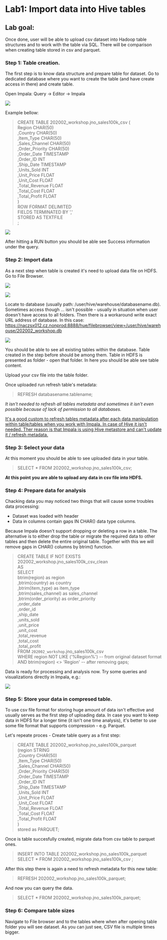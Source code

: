 # Lab1: Import data into Hive tables

## Lab goal: 
Once done, user will be able to upload csv dataset into Hadoop table structures and to work with the table via SQL. There will be comparison when creating table stored in csv and parquet. 

### Step 1: Table creation.
The first step is to know data structure and prepare table for dataset. Go to dedicated database where you want to create the table (and have create access in there) and create table. 

Open Impala: Query -> Editor -> Impala

![](printscreens/Impala.png)

Example bellow: 

> CREATE TABLE 202002_workshop.jno_sales100k_csv ( <br>
> Region CHAR(50)  <br>
> ,Country CHAR(50) <br>
> ,Item_Type CHAR(50) <br>
> ,Sales_Channel CHAR(50) <br>
> ,Order_Priority CHAR(50) <br>
> ,Order_Date TIMESTAMP  <br>
> ,Order_ID INT <br>
> ,Ship_Date TIMESTAMP <br>
> ,Units_Sold INT <br>
> ,Unit_Price FLOAT <br>
> ,Unit_Cost FLOAT <br>
> ,Total_Revenue FLOAT <br>
> ,Total_Cost FLOAT <br>
> ,Total_Profit FLOAT <br>
> ) <br>
> ROW FORMAT DELIMITED <br>
> FIELDS TERMINATED BY ',' <br>
> STORED AS TEXTFILE <br>
> ; <br>

![](printscreens/Create_table.png)

After hitting a RUN button you should be able see Success information under the query. 

### Step 2: Import data
As a next step when table is created it's need to upload data file on HDFS. Go to File Browser. 

![](printscreens/left_menu.png)

![](printscreens/left_menu_files.png)

Locate to database (usually path: /user/hive/warehouse/databasename.db). Sometimes access though ... isn't possible - usually in situation when user doesn't have access to all folders. Then there is a workaround write exact URL address of database. In this case: https://naczsx012.cz.nonprod:8888/hue/filebrowser/view=/user/hive/warehouse/202002_workshop.db

![](printscreens/File_browser.png)


You should be able to see all existing tables within the database. Table created in the step before should be among them. Table in HDFS is presented as folder - open that folder. In here you should be able see table content. 

Upload your csv file into the table folder. 

Once uploaded run refresh table's metadata: 

> REFRESH databasename.tablename; 

<i> It isn't needed to refresh all tables metadata and sometimes it isn't even possible because of lack of permission to all databases.</i>
  
  <u> It's a good custom to refresh tables metadata after each data manipulation within table/tables when you work with Impala. In case of Hive it isn't needed. Ther reason is that Impala is using Hive metastore and can't update it / refresh metadata.  </u>
  
  
  ### Step 3: Select your data
  At this moment you should be able to see uploaded data in your table. 
  
  > SELECT * FROM 202002_workshop.jno_sales100k_csv; 
  
  <b> At this point you are able to upload any data in csv file into HDFS.  </b>
  
  ### Step 4: Prepare data for analysis 
  
  Chacking data you may noticed two things that will cause some troubles data processing: 
  * Dataset was loaded with header
  * Data in columns contain gaps IN CHAR() data type columns. 
  
  Because Impala doesn't support dropping or deleting a row in a table. The alternative is to either drop the table or migrate the required data to other tables and then delete the entire original table. Together with this we will remove gaps in CHAR() columns by btrim() function. 
  
  
> CREATE TABLE IF NOT EXISTS 202002_workshop.jno_sales100k_csv_clean <br> 
> AS  <br>
> SELECT  <br>
> btrim(region) as region <br>
> ,btrim(country) as country <br>
> ,btrim(item_type) as item_type <br>
> ,btrim(sales_channel) as sales_channel <br>
> ,btrim(order_priority) as order_priority <br>
> ,order_date <br>
> ,order_id <br>
> ,ship_date <br>
> ,units_sold <br>
> ,unit_price <br>
> ,unit_cost <br>
> ,total_revenue <br>
> ,total_cost <br>
> ,total_profit <br>
> FROM `202002_workshop`.jno_sales100k_csv <br>
> WHERE region NOT LIKE ('%Region%') -- from original dataset format  <br>
> AND btrim(region) <> 'Region' -- after removing gaps; <br>

Data is ready for processing and analysis now. Try some queries and visualizations directly in Impala, e.g.:


![](printscreens/Impala_graph.png)


  
  ### Step 5: Store your data in compresed table. 
  To use csv file format for storing huge amount of data isn't effective and usually serves as the first step of uploading data. In case you want to keep data in HDFS for a longer time (it isn't one time analysis), it's better to use some file format that supports compression - e.g. Parquet. 
  
  Let's repeate proces - Create table query as a first step: 
  
  > CREATE TABLE 202002_workshop.jno_sales100k_parquet <br>
> (region STRING  <br>
> ,Country CHAR(50) <br>
> ,Item_Type CHAR(50) <br>
> ,Sales_Channel CHAR(50) <br>
> ,Order_Priority CHAR(50) <br>
> ,Order_Date TIMESTAMP  <br>
> ,Order_ID INT <br>
> ,Ship_Date TIMESTAMP <br>
> ,Units_Sold INT <br>
> ,Unit_Price FLOAT <br>
> ,Unit_Cost FLOAT <br>
> ,Total_Revenue FLOAT <br>
> ,Total_Cost FLOAT <br>
> ,Total_Profit FLOAT <br>
> ) <br>
> stored as PARQUET;  <br>
  
 Once is table succesfully created, migrate data from csv table to parquet ones. 
 
 > INSERT INTO TABLE 202002_workshop.jno_sales100k_parquet SELECT * FROM 202002_workshop.jno_sales100k_csv ; <br> 
 
After this step there is again a need to refresh metadata for this new table: 

> REFRESH 202002_workshop.jno_sales100k_parquet; <br>

And now you can query the data.

> SELECT * FROM 202002_workshop.jno_sales100k_parquet; <br> 

 
 ### Step 6: Compare table sizes
 
 Navigate to File browser and to the tables where when after opening table folder you will see dataset. As you can just see, CSV file is multiple times bigger.  

  
